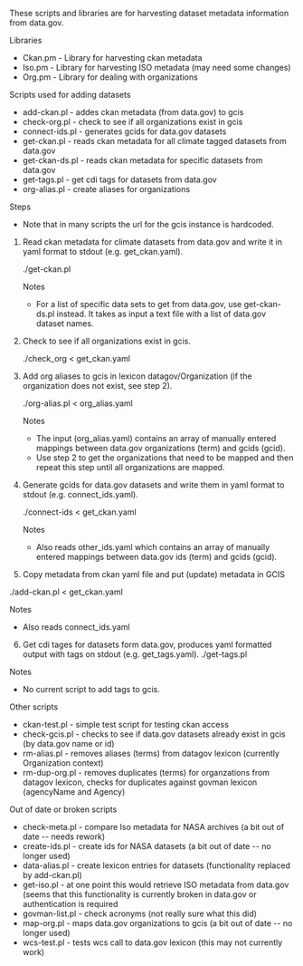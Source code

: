 These scripts and libraries are for harvesting dataset metadata information from data.gov.

Libraries

- Ckan.pm - Library for harvesting ckan metadata
- Iso.pm - Library for harvesting ISO metadata (may need some changes)
- Org.pm - Library for dealing with organizations

Scripts used for adding datasets

- add-ckan.pl - addes ckan metadata (from data.gov) to gcis
- check-org.pl - check to see if all organizations exist in gcis
- connect-ids.pl - generates gcids for data.gov datasets
- get-ckan.pl - reads ckan metadata for all climate tagged datasets from data.gov
- get-ckan-ds.pl - reads ckan metadata for specific datasets from data.gov
- get-tags.pl - get cdi tags for datasets from data.gov
- org-alias.pl - create aliases for organizations

Steps

- Note that in many scripts the url for the gcis instance is hardcoded.

1. Read ckan metadata for climate datasets from data.gov and write it in yaml format to stdout (e.g. get_ckan.yaml).

   ./get-ckan.pl

   Notes
   - For a list of specific data sets to get from data.gov, use get-ckan-ds.pl instead. 
     It takes as input a text file with a list of data.gov dataset names.

2. Check to see if all organizations exist in gcis.

   ./check_org < get_ckan.yaml

3. Add org aliases to gcis in lexicon datagov/Organization (if the organization does not exist, 
   see step 2).

   ./org-alias.pl < org_alias.yaml
   
   Notes
   - The input (org_alias.yaml) contains an array of manually entered mappings between data.gov 
     organizations (term) and gcids (gcid).
   - Use step 2 to get the organizations that need to be mapped and then repeat this step until 
     all organizations are mapped.

4. Generate gcids for data.gov datasets and write them in yaml format to stdout (e.g. connect_ids.yaml).

   ./connect-ids < get_ckan.yaml

   Notes
   - Also reads other_ids.yaml which contains an array of manually entered mappings between 
     data.gov ids (term) and gcids (gcid).

5. Copy metadata from ckan yaml file and put (update) metadata in GCIS

  ./add-ckan.pl < get_ckan.yaml

  Notes 
  - Also reads connect_ids.yaml

6. Get cdi tages for datasets form data.gov, produces yaml formatted output with tags on stdout (e.g. get_tags.yaml).
  ./get-tags.pl

  Notes
  - No current script to add tags to gcis.

Other scripts

- ckan-test.pl - simple test script for testing ckan access
- check-gcis.pl - checks to see if data.gov datasets already exist in gcis (by data.gov name or id)
- rm-alias.pl - removes aliases (terms) from datagov lexicon (currently Organization context)
- rm-dup-org.pl - removes duplicates (terms) for organzations from datagov lexicon, checks for duplicates against 
    govman lexicon (agencyName and Agency)

Out of date or broken scripts

- check-meta.pl - compare Iso metadata for NASA archives (a bit out of date -- needs rework)
- create-ids.pl - create ids for NASA datasets (a bit out of date -- no longer used)
- data-alias.pl - create lexicon entries for datasets (functionality replaced by add-ckan.pl)
- get-iso.pl - at one point this would retrieve ISO metadata from data.gov (seems that this functionality is 
    currently broken in data.gov or authentication is required
- govman-list.pl - check acronyms (not really sure what this did)
- map-org.pl - maps data.gov organizations to gcis (a bit out of date -- no longer used)
- wcs-test.pl - tests wcs call to data.gov lexicon (this may not currently work)
